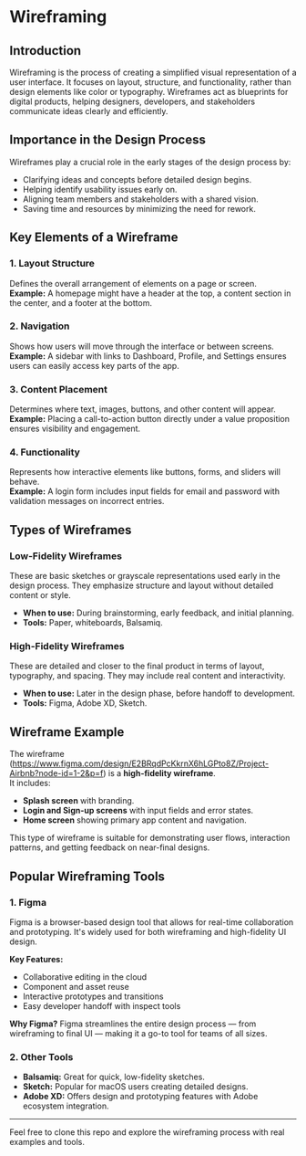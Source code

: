 # Wireframing

## Introduction

Wireframing is the process of creating a simplified visual representation of a user interface. It focuses on layout, structure, and functionality, rather than design elements like color or typography. Wireframes act as blueprints for digital products, helping designers, developers, and stakeholders communicate ideas clearly and efficiently.

## Importance in the Design Process

Wireframes play a crucial role in the early stages of the design process by:

- Clarifying ideas and concepts before detailed design begins.
- Helping identify usability issues early on.
- Aligning team members and stakeholders with a shared vision.
- Saving time and resources by minimizing the need for rework.

## Key Elements of a Wireframe

### 1. Layout Structure
Defines the overall arrangement of elements on a page or screen.  
**Example:** A homepage might have a header at the top, a content section in the center, and a footer at the bottom.

### 2. Navigation
Shows how users will move through the interface or between screens.  
**Example:** A sidebar with links to Dashboard, Profile, and Settings ensures users can easily access key parts of the app.

### 3. Content Placement
Determines where text, images, buttons, and other content will appear.  
**Example:** Placing a call-to-action button directly under a value proposition ensures visibility and engagement.

### 4. Functionality
Represents how interactive elements like buttons, forms, and sliders will behave.  
**Example:** A login form includes input fields for email and password with validation messages on incorrect entries.

## Types of Wireframes

### Low-Fidelity Wireframes
These are basic sketches or grayscale representations used early in the design process. They emphasize structure and layout without detailed content or style.

- **When to use:** During brainstorming, early feedback, and initial planning.
- **Tools:** Paper, whiteboards, Balsamiq.

### High-Fidelity Wireframes
These are detailed and closer to the final product in terms of layout, typography, and spacing. They may include real content and interactivity.

- **When to use:** Later in the design phase, before handoff to development.
- **Tools:** Figma, Adobe XD, Sketch.

## Wireframe Example

The wireframe (https://www.figma.com/design/E2BRqdPcKkrnX6hLGPto8Z/Project-Airbnb?node-id=1-2&p=f) is a **high-fidelity wireframe**.  
It includes:

- **Splash screen** with branding.
- **Login and Sign-up screens** with input fields and error states.
- **Home screen** showing primary app content and navigation.

This type of wireframe is suitable for demonstrating user flows, interaction patterns, and getting feedback on near-final designs.

## Popular Wireframing Tools

### 1. Figma
Figma is a browser-based design tool that allows for real-time collaboration and prototyping. It's widely used for both wireframing and high-fidelity UI design.

**Key Features:**
- Collaborative editing in the cloud
- Component and asset reuse
- Interactive prototypes and transitions
- Easy developer handoff with inspect tools

**Why Figma?**
Figma streamlines the entire design process — from wireframing to final UI — making it a go-to tool for teams of all sizes.

### 2. Other Tools
- **Balsamiq:** Great for quick, low-fidelity sketches.
- **Sketch:** Popular for macOS users creating detailed designs.
- **Adobe XD:** Offers design and prototyping features with Adobe ecosystem integration.

---

Feel free to clone this repo and explore the wireframing process with real examples and tools.
